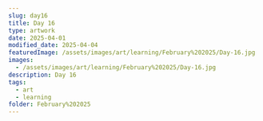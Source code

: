```yaml
---
slug: day16
title: Day 16
type: artwork
date: 2025-04-01
modified_date: 2025-04-04
featuredImage: /assets/images/art/learning/February%202025/Day-16.jpg
images:
  - /assets/images/art/learning/February%202025/Day-16.jpg
description: Day 16
tags:
  - art
  - learning
folder: February%202025
---
```

